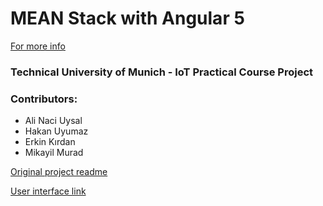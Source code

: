 # MEAN Stack with Angular 5 

[For more info](https://gitlab.lrz.de/IoT-Practicum-Group/sensors)

### Technical University of Munich - IoT Practical Course Project


### Contributors:
- Ali Naci Uysal
- Hakan Uyumaz
- Erkin Kırdan
- Mikayil Murad


[Original project readme](http://jasonwatmore.com/post/2017/02/22/mean-with-angular-2-user-registration-and-login-example-tutorial)

[User interface link](https://github.com/akveo/ngx-admin/tree/starter-kit)
